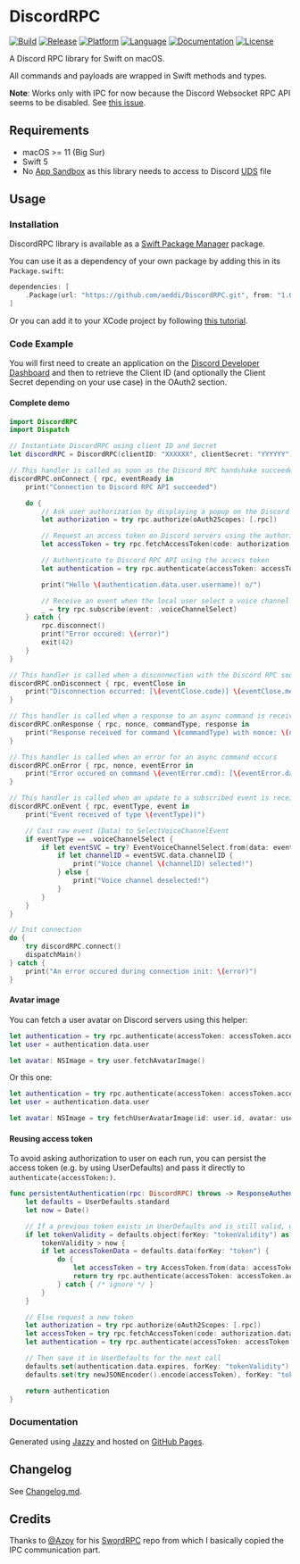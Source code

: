 # DiscordRPC

[![Build](https://img.shields.io/github/workflow/status/aeddi/DiscordRPC/Release)](https://github.com/aeddi/DiscordRPC/actions/workflows/release.yml)
[![Release](https://img.shields.io/github/v/release/aeddi/DiscordRPC?color=success)](https://github.com/aeddi/DiscordRPC/releases)
[![Platform](https://img.shields.io/badge/platform-macOS%2011-orange)](#Requirements)
[![Language](https://img.shields.io/badge/language-Swift%205-orange)](#Requirements)
[![Documentation](https://img.shields.io/badge/documentation-Jazzy-blueviolet)](https://aeddi.github.io/DiscordRPC)
[![License](https://img.shields.io/github/license/aeddi/DiscordRPC?color=blue)](https://github.com/aeddi/DiscordRPC/blob/master/LICENSE)

A Discord RPC library for Swift on macOS.  

All commands and payloads are wrapped in Swift methods and types.  

**Note**: Works only with IPC for now because the Discord Websocket RPC API seems
to be disabled. See [this issue](https://github.com/discord/discord-rpc/issues/342).

## Requirements

- macOS >= 11 (Big Sur)
- Swift 5
- No [App Sandbox](https://developer.apple.com/documentation/security/app_sandbox)
as this library needs to access to Discord
[UDS](https://en.wikipedia.org/wiki/Unix_domain_socket) file

## Usage

### Installation

DiscordRPC library is available as a [Swift Package Manager](https://developer.apple.com/documentation/swift_packages)
package.  

You can use it as a dependency of your own package by adding this in its `Package.swift`:

```swift
dependencies: [
    .Package(url: "https://github.com/aeddi/DiscordRPC.git", from: "1.0.0")
]
```

Or you can add it to your XCode project by following [this tutorial](https://developer.apple.com/documentation/swift_packages/adding_package_dependencies_to_your_app).

### Code Example

You will first need to create an application on the [Discord Developer Dashboard](https://discord.com/developers/applications)
and then to retrieve the Client ID (and optionally the Client Secret depending
on your use case) in the OAuth2 section.

#### Complete demo

```swift
import DiscordRPC
import Dispatch

// Instantiate DiscordRPC using client ID and Secret
let discordRPC = DiscordRPC(clientID: "XXXXXX", clientSecret: "YYYYYY")

// This handler is called as soon as the Discord RPC handshake succeeded
discordRPC.onConnect { rpc, eventReady in
    print("Connection to Discord RPC API succeeded")

    do {
        // Ask user authorization by displaying a popup on the Discord client
        let authorization = try rpc.authorize(oAuth2Scopes: [.rpc])

        // Request an access token on Discord servers using the authorization code
        let accessToken = try rpc.fetchAccessToken(code: authorization.data.code)

        // Authenticate to Discord RPC API using the access token
        let authentication = try rpc.authenticate(accessToken: accessToken.accessToken)

        print("Hello \(authentication.data.user.username)! o/")

        // Receive an event when the local user select a voice channel
        _ = try rpc.subscribe(event: .voiceChannelSelect)
    } catch {
        rpc.disconnect()
        print("Error occured: \(error)")
        exit(42)
    }
}

// This handler is called when a disconnection with the Discord RPC socket occurs
discordRPC.onDisconnect { rpc, eventClose in
    print("Disconnection occurred: [\(eventClose.code)] \(eventClose.message)")
}

// This handler is called when a response to an async command is received
discordRPC.onResponse { rpc, nonce, commandType, response in
    print("Response received for command \(commandType) with nonce: \(nonce)")
}

// This handler is called when an error for an async command occurs
discordRPC.onError { rpc, nonce, eventError in
    print("Error occured on command \(eventError.cmd): [\(eventError.data.code)] \(eventError.data.message)")
}

// This handler is called when an update to a subscribed event is received
discordRPC.onEvent { rpc, eventType, event in
    print("Event received of type \(eventType))")

    // Cast raw event (Data) to SelectVoiceChannelEvent
    if eventType == .voiceChannelSelect {
        if let eventSVC = try? EventVoiceChannelSelect.from(data: event) {
            if let channelID = eventSVC.data.channelID {
                print("Voice channel \(channelID) selected!")
            } else {
                print("Voice channel deselected!")
            }
        }
    }
}

// Init connection
do {
    try discordRPC.connect()
    dispatchMain()
} catch {
    print("An error occured during connection init: \(error)")
}

```

#### Avatar image

You can fetch a user avatar on Discord servers using this helper:

```swift
let authentication = try rpc.authenticate(accessToken: accessToken.accessToken)
let user = authentication.data.user

let avatar: NSImage = try user.fetchAvatarImage()
```

Or this one:

```swift
let authentication = try rpc.authenticate(accessToken: accessToken.accessToken)
let user = authentication.data.user

let avatar: NSImage = try fetchUserAvatarImage(id: user.id, avatar: user.avatar)
```

#### Reusing access token

To avoid asking authorization to user on each run, you can persist the access
token (e.g. by using UserDefaults) and pass it directly to `authenticate(accessToken:)`.

```swift
func persistentAuthentication(rpc: DiscordRPC) throws -> ResponseAuthenticate {
    let defaults = UserDefaults.standard
    let now = Date()

    // If a previous token exists in UserDefaults and is still valid, use it
    if let tokenValidity = defaults.object(forKey: "tokenValidity") as? Date,
        tokenValidity > now {
        if let accessTokenData = defaults.data(forKey: "token") {
            do {
                let accessToken = try AccessToken.from(data: accessTokenData)
                return try rpc.authenticate(accessToken: accessToken.accessToken)
            } catch { /* ignore */ }
        }
    }

    // Else request a new token
    let authorization = try rpc.authorize(oAuth2Scopes: [.rpc])
    let accessToken = try rpc.fetchAccessToken(code: authorization.data.code)
    let authentication = try rpc.authenticate(accessToken: accessToken.accessToken)

    // Then save it in UserDefaults for the next call
    defaults.set(authentication.data.expires, forKey: "tokenValidity")
    defaults.set(try newJSONEncoder().encode(accessToken), forKey: "token")

    return authentication
}
```

### Documentation

Generated using [Jazzy](https://github.com/realm/jazzy) and hosted on [GitHub Pages](https://aeddi.github.io/DiscordRPC).

## Changelog

See [Changelog.md](https://github.com/aeddi/DiscordRPC/blob/master/CHANGELOG.md).

## Credits

Thanks to [@Azoy](https://github.com/Azoy) for his [SwordRPC](https://github.com/Azoy/SwordRPC)
repo from which I basically copied the IPC communication part.

